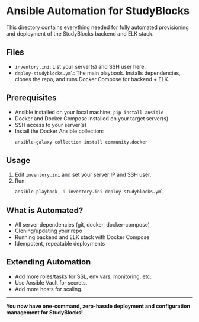 # Ansible Automation for StudyBlocks

This directory contains everything needed for fully automated provisioning and deployment of the StudyBlocks backend and ELK stack.

## Files
- `inventory.ini`: List your server(s) and SSH user here.
- `deploy-studyblocks.yml`: The main playbook. Installs dependencies, clones the repo, and runs Docker Compose for backend + ELK.

## Prerequisites
- Ansible installed on your local machine: `pip install ansible`
- Docker and Docker Compose installed on your target server(s)
- SSH access to your server(s)
- Install the Docker Ansible collection:
  ```bash
  ansible-galaxy collection install community.docker
  ```

## Usage
1. Edit `inventory.ini` and set your server IP and SSH user.
2. Run:
   ```bash
   ansible-playbook -i inventory.ini deploy-studyblocks.yml
   ```

## What is Automated?
- All server dependencies (git, docker, docker-compose)
- Cloning/updating your repo
- Running backend and ELK stack with Docker Compose
- Idempotent, repeatable deployments

## Extending Automation
- Add more roles/tasks for SSL, env vars, monitoring, etc.
- Use Ansible Vault for secrets.
- Add more hosts for scaling.

---

**You now have one-command, zero-hassle deployment and configuration management for StudyBlocks!**
